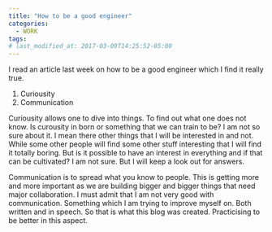 ```yaml
---
title: "How to be a good engineer"
categories:
  - WORK
tags:
# last_modified_at: 2017-03-09T14:25:52-05:00
---
```

I read an article last week on how to be a good engineer which I find it really true. 
1. Curiousity 
2. Communication

Curiousity allows one to dive into things. To find out what one does not know. Is curousity in born or something that we can train to be?
I am not so sure about it. I mean there other things that I will be interested in and not. While some other people will find some other stuff interesting that I will find it totally boring.
But is it possible to have an interest in everything and if that can be cultivated? 
I am not sure. But I will keep a look out for answers.

Communication is to spread what you know to people. This is getting more and more important as we are building bigger and bigger things that need major collaboration.
I must admit that I am not very good with communication. Something which I am trying to improve myself on. Both written and in speech.
So that is what this blog was created. Practicising to be better in this aspect. 
